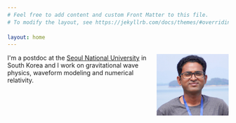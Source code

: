 ```yaml
---
# Feel free to add content and custom Front Matter to this file.
# To modify the layout, see https://jekyllrb.com/docs/themes/#overriding-theme-defaults

layout: home
---
```

<div class="columns">
<div class="column-left">
I'm a postdoc at the <a href=https://en.snu.ac.kr">Seoul National University</a> in South Korea and I work on gravitational wave physics, waveform modeling and numerical relativity.
</div>
<div class="column-right">
	<img src="/assets/home.jpg">
</div>
</div>
